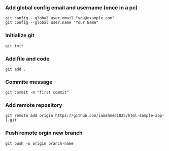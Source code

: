 ### Add global config email and username (once in a pc)
    git config --global user.email "you@example.com"
    git config --global user.name "Your Name"

### Initialize git
    git init

### Add file and code
    git add .

### Commite message
    git commit -m "first commit"

### Add remote repository 
    git remote add origin https://github.com/iamahmed1025/html-sample-app-1.git

### Push remote orgin new branch
    git push -u origin branch-name